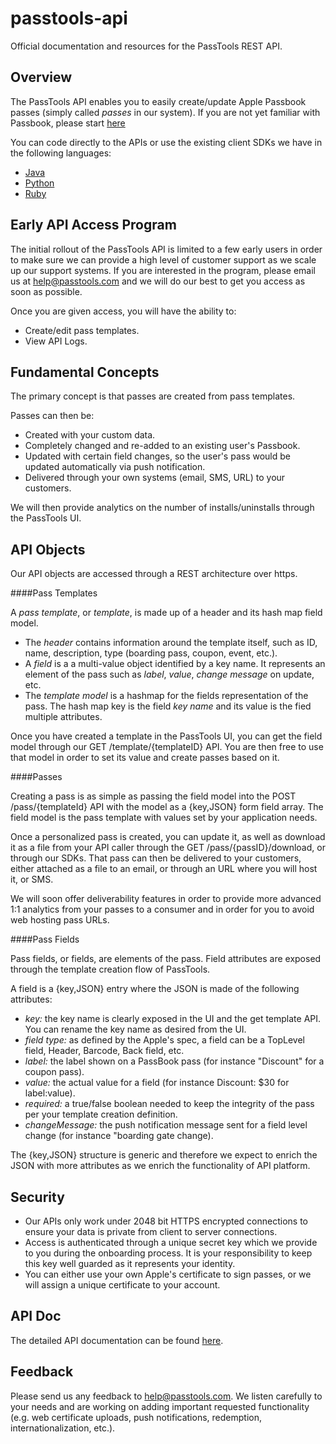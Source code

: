 passtools-api
=============

Official documentation and resources for the PassTools REST API.




## Overview

The PassTools API enables you to easily create/update Apple Passbook passes (simply called _passes_ in our system).
If you are not yet familiar with Passbook, please start [here](https://developer.apple.com/passbook/)

You can code directly to the APIs or use the existing client SDKs we have in the following languages:
* [Java](https://github.com/tello/passtools-java)
* [Python](https://github.com/tello/passtools-python)
* [Ruby](https://github.com/tello/passtools-ruby)


## Early API Access Program

The initial rollout of the PassTools API is limited to a few early users in order to make sure we can provide a high level of customer support as we scale up our support systems.
If you are interested in the program, please email us at help@passtools.com and we will do our best to get you access as soon as possible.

Once you are given access, you will have the ability to:
* Create/edit pass templates.
* View API Logs.


## Fundamental Concepts

The primary concept is that passes are created from pass templates. 

Passes can then be:
* Created with your custom data.
* Completely changed and re-added to an existing user's Passbook.
* Updated with certain field changes, so the user's pass would be updated automatically via push notification.
* Delivered through your own systems (email, SMS, URL) to your customers.

We will then provide analytics on the number of installs/uninstalls through the PassTools UI.



## API Objects

Our API objects are accessed through a REST architecture over https.

####Pass Templates

A _pass template_, or _template_, is made up of a header and its hash map field model.
* The _header_ contains information around the template itself, such as ID, name, description, type (boarding pass, coupon, event, etc.).
* A _field_ is a a multi-value object identified by a key name. It represents an element of the pass such as _label_, _value_, _change message_ on update, etc.
* The _template model_ is a hashmap for the fields representation of the pass. The hash map key is the field _key name_ and its value is the fied multiple attributes.

Once you have created a template in the PassTools UI, you can get the field model through our GET /template/{templateID} API.
You are then free to use that model in order to set its value and create passes based on it.

####Passes

Creating a pass is as simple as passing the field model into the POST /pass/{templateId} API with the model as a {key,JSON} form field array. 
The field model is the pass template with values set by your application needs.

Once a personalized pass is created, you can update it, as well as download it as a file from your API caller through the GET /pass/{passID}/download, or through our SDKs.
That pass can then be delivered to your customers, either attached as a file to an email, or through an URL where you will host it, or SMS.

We will soon offer deliverability features in order to provide more advanced 1:1 analytics from your passes to a consumer and in order for you to avoid web hosting pass URLs.


####Pass Fields

Pass fields, or fields, are elements of the pass. Field attributes are exposed through the template creation flow of PassTools.

A field is a {key,JSON} entry where the JSON is made of the following attributes:
* _key:_ the key name is clearly exposed in the UI and the get template API. You can rename the key name as desired from the UI.
* _field type:_ as defined by the Apple's spec, a field can be a TopLevel field, Header, Barcode, Back field, etc.
* _label:_ the label shown on a PassBook pass (for instance "Discount" for a coupon pass).
* _value:_ the actual value for a field (for instance Discount: $30 for label:value).
* _required:_ a true/false boolean needed to keep the integrity of the pass per your template creation definition.
* _changeMessage:_ the push notification message sent for a field level change (for instance "boarding gate change).


The {key,JSON} structure is generic and therefore we expect to enrich the JSON with more attributes as we enrich the functionality of API platform.


## Security


* Our APIs only work under 2048 bit HTTPS encrypted connections to ensure your data is private from client to server connections.
* Access is authenticated through a unique secret key which we provide to you during the onboarding process. It is your responsibility to keep this key well guarded as it represents your identity.
* You can either use your own Apple's certificate to sign passes, or we will assign a unique certificate to your account.




## API Doc

The detailed API documentation can be found [here](https://github.com/tello/passtools-api/wiki/Methods).


## Feedback

Please send us any feedback to help@passtools.com. 
We listen carefully to your needs and are working on adding important requested functionality (e.g. web certificate uploads, push notifications, redemption, internationalization, etc.).


